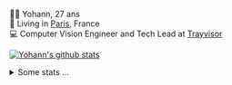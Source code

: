 <p>
  👨🏻 <bold>Yohann</bold>, 27 ans<br/>
  💼 Living in <a href="https://www.google.com/maps?q=paris">Paris</a>, France<br/>
  💻 Computer Vision Engineer and Tech Lead at <a href="https://trayvisor.com/">Trayvisor</a><br/>
</p>

<a href="https://github.com/anuraghazra/github-readme-stats"><img align="center" src="https://github-readme-stats-go94hl40s-yohann84l.vercel.app//api?username=yohann84L&show_icons=true&include_all_commits=true" alt="Yohann's github stats" /> </a>


<details>
  <summary>Some stats ...</summary><br/>
  

<!--START_SECTION:waka-->
![Code Time](http://img.shields.io/badge/Code%20Time-1%2C147%20hrs%2034%20mins-blue)

![Profile Views](http://img.shields.io/badge/Profile%20Views-0-blue)

**🐱 My GitHub Data** 

> 📦 440.9 kB Used in GitHub's Storage 
 > 
> 🏆 1,285 Contributions in the Year 2024
 > 
> 🚫 Not Opted to Hire
 > 
> 📜 26 Public Repositories 
 > 
> 🔑 21 Private Repositories 
 > 
**I'm an Early 🐤** 

```text
🌞 Morning                17234 commits       ████████░░░░░░░░░░░░░░░░░   30.86 % 
🌆 Daytime                31683 commits       ██████████████░░░░░░░░░░░   56.73 % 
🌃 Evening                6804 commits        ███░░░░░░░░░░░░░░░░░░░░░░   12.18 % 
🌙 Night                  127 commits         ░░░░░░░░░░░░░░░░░░░░░░░░░   00.23 % 
```
📅 **I'm Most Productive on Wednesday** 

```text
Monday                   10459 commits       █████░░░░░░░░░░░░░░░░░░░░   18.73 % 
Tuesday                  10473 commits       █████░░░░░░░░░░░░░░░░░░░░   18.75 % 
Wednesday                11878 commits       █████░░░░░░░░░░░░░░░░░░░░   21.27 % 
Thursday                 11299 commits       █████░░░░░░░░░░░░░░░░░░░░   20.23 % 
Friday                   10706 commits       █████░░░░░░░░░░░░░░░░░░░░   19.17 % 
Saturday                 368 commits         ░░░░░░░░░░░░░░░░░░░░░░░░░   00.66 % 
Sunday                   665 commits         ░░░░░░░░░░░░░░░░░░░░░░░░░   01.19 % 
```


📊 **This Week I Spent My Time On** 

```text
🕑︎ Time Zone: Europe/Paris

💬 Programming Languages: 
Python                   15 hrs 21 mins      ███████████████████████░░   90.27 % 
JSON                     32 mins             █░░░░░░░░░░░░░░░░░░░░░░░░   03.21 % 
Makefile                 19 mins             ░░░░░░░░░░░░░░░░░░░░░░░░░   01.96 % 
Git Config               18 mins             ░░░░░░░░░░░░░░░░░░░░░░░░░   01.82 % 
YAML                     8 mins              ░░░░░░░░░░░░░░░░░░░░░░░░░   00.85 % 

🔥 Editors: 
VS Code                  17 hrs              █████████████████████████   100.00 % 

💻 Operating System: 
Mac                      17 hrs              █████████████████████████   100.00 % 
```

**I Mostly Code in Python** 

```text
Python                   29 repos            ██████████████░░░░░░░░░░░   58.00 % 
Jupyter Notebook         4 repos             ██░░░░░░░░░░░░░░░░░░░░░░░   08.00 % 
JavaScript               3 repos             ██░░░░░░░░░░░░░░░░░░░░░░░   06.00 % 
HTML                     2 repos             █░░░░░░░░░░░░░░░░░░░░░░░░   04.00 % 
Shell                    1 repo              ░░░░░░░░░░░░░░░░░░░░░░░░░   02.00 % 
```




 Last Updated on 08/11/2024 00:40:17 UTC
<!--END_SECTION:waka-->

